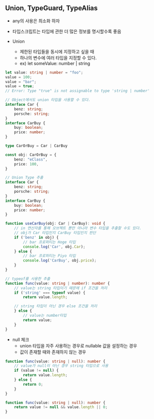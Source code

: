 ## Union, TypeGuard, TypeAlias
- any의 사용은 최소화 하자
- 타입스크립트는 타입에 관한 더 많은 정보를 명시할수록 좋음

- Union
    - 제한된 타입들을 동시에 지정하고 싶을 때
    - 하나의 변수에 여러 타입을 지정할 수 있다.
    - ex) let someValue: number | string

```Typescript
let value: string | number = "foo";
value = 100;
value = "bar";
value = true;
// Error: Type "true" is not assignable to type 'string | number'

// Object에서도 union 타입을 사용할 수 있다. 
interface Car {
    benz: string;
    porsche: string;
}
interface CarBuy {
    buy: boolean;
    price: number;
}

type CarOrBuy = Car | CarBuy

const obj: CarOrBuy = {
    benz: "eClass",
    price: 100,
}

// Union Type 추출
interface Car {
    benz: string;
    porsche: string;
}
interface CarBuy {
    buy: boolean;
    price: number;
}

function useCarBuy(obj: Car | CarBuy): void {
    // in 연산자를 통해 오브젝트 뿐만 아니라 변수 타입을 추출할 수도 있다.
	// obj가 Car 타입인지 CarBuy 타입인지 판단
	if ('benz' in obj) {
		// bar 프로퍼티는 Hoge 타입
		console.log('Car', obj.Car);
	} else {
		// bar 프로퍼티는 Piyo 타입
		console.log('CarBuy', obj.price);
	}
}

// typeof를 사용한 추출
function func(value: string | number): number {
	// value는 string 타입이기 때문에 if 조건을 처리
	if ('string' === typeof value) {
		return value.length;

	// string 타입이 아닌 경우 else 조건을 처리
	} else {
		// value는 number타입
		return value;
	}
}

```

- null 체크
    - union 타입을 자주 사용하는 경우로 nullable 값을 설정하는 경우
    - 값이 존재할 때와 존재하지 않는 경우

```Typescript
function func(value: string | null): number {
	// value가 null이 아닌 경우 string 타입으로 사용
	if (value != null) {
		return value.length;
	} else {
		return 0;
	}
}

function func(value: string | null): number {
	return value != null && value.length || 0;
}

```